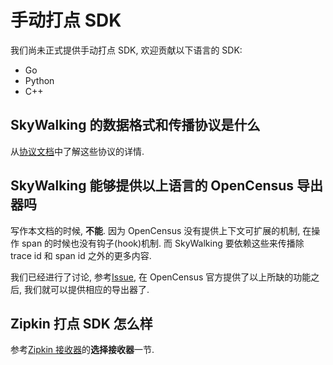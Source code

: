 # 手动打点 SDK

我们尚未正式提供手动打点 SDK, 欢迎贡献以下语言的 SDK:
- Go
- Python
- C++

## SkyWalking 的数据格式和传播协议是什么

从[协议文档](../protocols/README.md)中了解这些协议的详情.

## SkyWalking 能够提供以上语言的 OpenCensus 导出器吗

写作本文档的时候, **不能**. 因为 OpenCensus 没有提供上下文可扩展的机制, 在操作 span 的时候也没有钩子(hook)机制.
而 SkyWalking 要依赖这些来传播除 trace id 和 span id 之外的更多内容.

我们已经进行了讨论, 参考[Issue](https://github.com/census-instrumentation/opencensus-specs/issues/70),
在 OpenCensus 官方提供了以上所缺的功能之后, 我们就可以提供相应的导出器了.

## Zipkin 打点 SDK 怎么样

参考[Zipkin 接收器](../setup/backend/backend-receivers.md)的**选择接收器**一节. 
